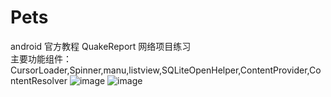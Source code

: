 # Pets
android 官方教程 QuakeReport 网络项目练习  
主要功能组件：CursorLoader,Spinner,manu,listview,SQLiteOpenHelper,ContentProvider,ContentResolver
![image](https://github.com/YUBINNN/Image/blob/master/android/pets1.png)
![image](https://github.com/YUBINNN/Image/blob/master/android/pets2.png)
